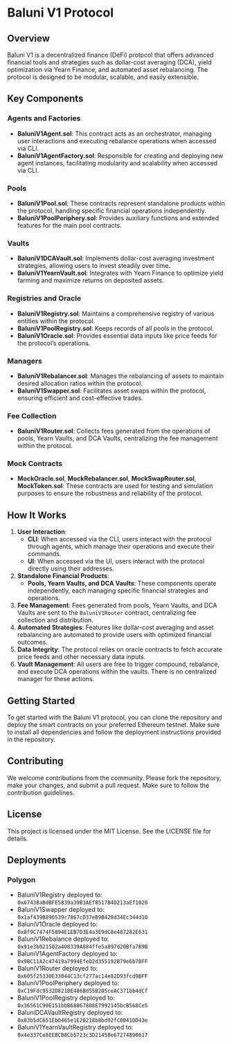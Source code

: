 # Baluni V1 Protocol

## Overview

Baluni V1 is a decentralized finance (DeFi) protocol that offers advanced financial tools and strategies such as dollar-cost averaging (DCA), yield optimization via Yearn Finance, and automated asset rebalancing. The protocol is designed to be modular, scalable, and easily extensible.

## Key Components

### Agents and Factories

- **BaluniV1Agent.sol**: This contract acts as an orchestrator, managing user interactions and executing rebalance operations when accessed via CLI.
- **BaluniV1AgentFactory.sol**: Responsible for creating and deploying new agent instances, facilitating modularity and scalability when accessed via CLI.

### Pools

- **BaluniV1Pool.sol**: These contracts represent standalone products within the protocol, handling specific financial operations independently.
- **BaluniV1PoolPeriphery.sol**: Provides auxiliary functions and extended features for the main pool contracts.

### Vaults

- **BaluniV1DCAVault.sol**: Implements dollar-cost averaging investment strategies, allowing users to invest steadily over time.
- **BaluniV1YearnVault.sol**: Integrates with Yearn Finance to optimize yield farming and maximize returns on deposited assets.

### Registries and Oracle

- **BaluniV1Registry.sol**: Maintains a comprehensive registry of various entities within the protocol.
- **BaluniV1PoolRegistry.sol**: Keeps records of all pools in the protocol.
- **BaluniV1Oracle.sol**: Provides essential data inputs like price feeds for the protocol’s operations.

### Managers

- **BaluniV1Rebalancer.sol**: Manages the rebalancing of assets to maintain desired allocation ratios within the protocol.
- **BaluniV1Swapper.sol**: Facilitates asset swaps within the protocol, ensuring efficient and cost-effective trades.

### Fee Collection

- **BaluniV1Router.sol**: Collects fees generated from the operations of pools, Yearn Vaults, and DCA Vaults, centralizing the fee management within the protocol.

### Mock Contracts

- **MockOracle.sol**, **MockRebalancer.sol**, **MockSwapRouter.sol**, **MockToken.sol**: These contracts are used for testing and simulation purposes to ensure the robustness and reliability of the protocol.

## How It Works

1. **User Interaction**:
   - **CLI**: When accessed via the CLI, users interact with the protocol through agents, which manage their operations and execute their commands.
   - **UI**: When accessed via the UI, users interact with the protocol directly using their addresses.
2. **Standalone Financial Products**:
   - **Pools, Yearn Vaults, and DCA Vaults**: These components operate independently, each managing specific financial strategies and operations.
3. **Fee Management**: Fees generated from pools, Yearn Vaults, and DCA Vaults are sent to the `BaluniV1Router` contract, centralizing fee collection and distribution.
4. **Automated Strategies**: Features like dollar-cost averaging and asset rebalancing are automated to provide users with optimized financial outcomes.
5. **Data Integrity**: The protocol relies on oracle contracts to fetch accurate price feeds and other necessary data inputs.
6. **Vault Management**: All users are free to trigger compound, rebalance, and execute DCA operations within the vaults. There is no centralized manager for these actions.

## Getting Started

To get started with the Baluni V1 protocol, you can clone the repository and deploy the smart contracts on your preferred Ethereum testnet. Make sure to install all dependencies and follow the deployment instructions provided in the repository.

## Contributing

We welcome contributions from the community. Please fork the repository, make your changes, and submit a pull request. Make sure to follow the contribution guidelines.

## License

This project is licensed under the MIT License. See the LICENSE file for details.

## Deployments

### Polygon

- BaluniV1Registry deployed to: `0x67438aBdBFE5839a39B3AEf8517B4D213aEf1020`
- BaluniV1Swapper deployed to: `0x1af439B890539c7867cD37eB9B428d34Ec344d10`
- BaluniV1Oracle deployed to: `0x8f9C7474F5894E1EB7D3E4a3E9dC8e487282E631`
- BaluniV1Rebalance deployed to: `0x91e3b021502a408339A884ffe5a897d20Bfa7B9B`
- BaluniV1AgentFactory deployed to: `0x9BC11A2c47419a7994EfeD2d355192B79e6b7BFF`
- BaluniV1Router deployed to: `0x605f25330E33044C13cf277ac14e82D93fcd9BFF`
- BaluniV1PoolPeriphery deployed to: `0xC19Fdc9532D8218E486Bd55B205ceAC371bb4dCf`
- BaluniV1PoolRegistry deployed to: `0x36561C90E151bbB68867808E7992145bcB568Ce5`
- BaluniDCAVaultRegistry deployed to: `0x83b5dC651EbD465e1E20218b8bd92fC0041DD43e`
- BaluniV1YearnVaultRegistry deployed to: `0x4e337Ce8EEBCB8Cb5723c3D21458e67274890617`
